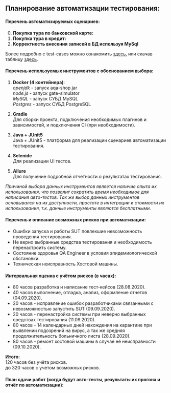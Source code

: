 ## Планирование автоматизации тестирования:

#### Перечень автоматизируемых сценариев:
0. **Покупка тура по банковской карте:**    
0. **Покупка тура в кредит:**
0. **Корректность внесения записей в БД используя MySql**

Более подробно с test-cases можно ознакомить [здесь](https://docs.google.com/spreadsheets/d/1xa7AcYKs1gozgwbrI0i0iWxrYKfq_Ybl8vElcOmqJT8/edit?usp=sharing),
или скачав таблицу [здесь](https://github.com/Dolmatov-vs/Thesis_work/blob/master/test-cases.xlsx).
    
#### Перечень используемых инструментов с обоснованием выбора:
1. **Docker (4 контейнера)**:  
    _openjdk_ - запуск aqa-shop.jar  
    _node.js_ - запуск gate-simulator  
    _MySQL_ - запуск СУБД MySQL  
    _Postgres_ - запуск СУБД PostgreSQL  
    
2. **Gradle**  
    Для сборки проекта, подключения необходимых плагинов и зависимостей, и подключения CI (при необходимости).  
    
3. **Java + JUnit5**  
    Java + JUnit5 - платформа для реализации сценариев автоматизации тестирования.  
    
4. **Selenide**  
    Для реализации UI тестов.  
    
5. **Allure**  
    Для получение подробной отчетности о результатах тестирования.  
    
_Причиной выбора данных инструментов является наличие опыта их использования, что позволит сократить время необходимое 
для написания авто-тестов. Так же выбор данных инструментов основывался на их доступности, простоте в интеграции и 
стоимости их использования, т.к. данные инструменты являются бесплатными._    
    
#### Перечень и описание возможных рисков при автоматизации:  
* Ошибки запуска и работы SUT повлекшие невозможность проведения тестирования.  
* Не верно выбранные средства тестирования и необходимость перенастроить систему.
* Состояние здоровья QA Engineer в условия эпидемиологической обстановки.
* Техническая неисправность Хостовой машины. 

#### Интервальная оценка с учётом рисков (в часах):
* 80 часов разработка и написание тест-кейсов (28.08.2020).  
* 40 часов выполнение, отладка, анализ, оформление отчетов (04.09.2020).  
* 20 часов - исправление ошибок разработчиками связанными с невозможностью запустить SUT (09.09.2020).  
* 20 часов - перенастройка системы при неверно выбранных средствах тестирования (11.09.2020).  
* 80 часов - 14 календарных дней нахождения на карантине при выявлении подозрений на вирус, а так же средняя продолжительность больничного листа (28.09.2020).  
* 80 часов - ремонт хостовой машины в случае её неисправности (09.10.2020).  

**Итого:**  
120 часов без учёта рисков.  
до 320 часов с учетом возможных рисков. 
#### План сдачи работ (когда будут авто-тесты, результаты их прогона и отчёт по автоматизации):
